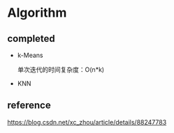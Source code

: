 # Algorithm
## completed
- k-Means

    单次迭代的时间复杂度：O(n*k)
- KNN

## reference
https://blog.csdn.net/xc_zhou/article/details/88247783
